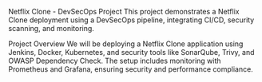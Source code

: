 Netflix Clone - DevSecOps Project
This project demonstrates a Netflix Clone deployment using a DevSecOps pipeline, integrating CI/CD, security scanning, and monitoring.

Project Overview
We will be deploying a Netflix Clone application using Jenkins, Docker, Kubernetes, and security tools like SonarQube, Trivy, and OWASP Dependency Check. The setup includes monitoring with Prometheus and Grafana, ensuring security and performance compliance.

